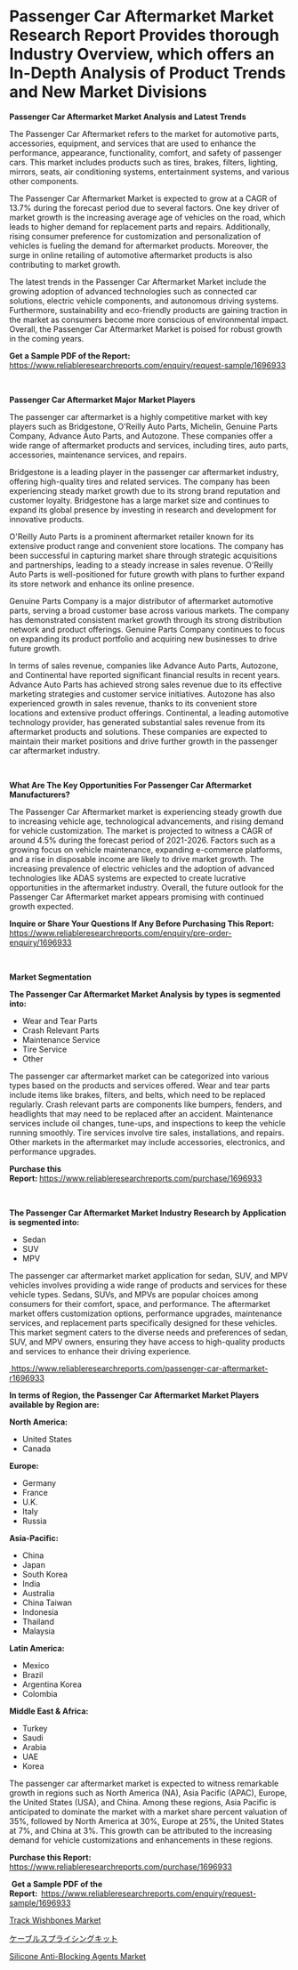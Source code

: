 <p><h1>Passenger Car Aftermarket Market Research Report Provides thorough Industry Overview, which offers an In-Depth Analysis of Product Trends and New Market Divisions</h1></p><p><strong>Passenger Car Aftermarket Market Analysis and Latest Trends</strong></p>
<p><p>The Passenger Car Aftermarket refers to the market for automotive parts, accessories, equipment, and services that are used to enhance the performance, appearance, functionality, comfort, and safety of passenger cars. This market includes products such as tires, brakes, filters, lighting, mirrors, seats, air conditioning systems, entertainment systems, and various other components.</p><p>The Passenger Car Aftermarket Market is expected to grow at a CAGR of 13.7% during the forecast period due to several factors. One key driver of market growth is the increasing average age of vehicles on the road, which leads to higher demand for replacement parts and repairs. Additionally, rising consumer preference for customization and personalization of vehicles is fueling the demand for aftermarket products. Moreover, the surge in online retailing of automotive aftermarket products is also contributing to market growth.</p><p>The latest trends in the Passenger Car Aftermarket Market include the growing adoption of advanced technologies such as connected car solutions, electric vehicle components, and autonomous driving systems. Furthermore, sustainability and eco-friendly products are gaining traction in the market as consumers become more conscious of environmental impact. Overall, the Passenger Car Aftermarket Market is poised for robust growth in the coming years.</p></p>
<p><strong>Get a Sample PDF of the Report:&nbsp;</strong> <a href="https://www.reliableresearchreports.com/enquiry/request-sample/1696933">https://www.reliableresearchreports.com/enquiry/request-sample/1696933</a></p>
<p>&nbsp;</p>
<p><strong>Passenger Car Aftermarket Major Market Players</strong></p>
<p><p>The passenger car aftermarket is a highly competitive market with key players such as Bridgestone, O'Reilly Auto Parts, Michelin, Genuine Parts Company, Advance Auto Parts, and Autozone. These companies offer a wide range of aftermarket products and services, including tires, auto parts, accessories, maintenance services, and repairs.</p><p>Bridgestone is a leading player in the passenger car aftermarket industry, offering high-quality tires and related services. The company has been experiencing steady market growth due to its strong brand reputation and customer loyalty. Bridgestone has a large market size and continues to expand its global presence by investing in research and development for innovative products.</p><p>O'Reilly Auto Parts is a prominent aftermarket retailer known for its extensive product range and convenient store locations. The company has been successful in capturing market share through strategic acquisitions and partnerships, leading to a steady increase in sales revenue. O'Reilly Auto Parts is well-positioned for future growth with plans to further expand its store network and enhance its online presence.</p><p>Genuine Parts Company is a major distributor of aftermarket automotive parts, serving a broad customer base across various markets. The company has demonstrated consistent market growth through its strong distribution network and product offerings. Genuine Parts Company continues to focus on expanding its product portfolio and acquiring new businesses to drive future growth.</p><p>In terms of sales revenue, companies like Advance Auto Parts, Autozone, and Continental have reported significant financial results in recent years. Advance Auto Parts has achieved strong sales revenue due to its effective marketing strategies and customer service initiatives. Autozone has also experienced growth in sales revenue, thanks to its convenient store locations and extensive product offerings. Continental, a leading automotive technology provider, has generated substantial sales revenue from its aftermarket products and solutions. These companies are expected to maintain their market positions and drive further growth in the passenger car aftermarket industry.</p></p>
<p>&nbsp;</p>
<p><strong>What Are The Key Opportunities For Passenger Car Aftermarket Manufacturers?</strong></p>
<p><p>The Passenger Car Aftermarket market is experiencing steady growth due to increasing vehicle age, technological advancements, and rising demand for vehicle customization. The market is projected to witness a CAGR of around 4.5% during the forecast period of 2021-2026. Factors such as a growing focus on vehicle maintenance, expanding e-commerce platforms, and a rise in disposable income are likely to drive market growth. The increasing prevalence of electric vehicles and the adoption of advanced technologies like ADAS systems are expected to create lucrative opportunities in the aftermarket industry. Overall, the future outlook for the Passenger Car Aftermarket market appears promising with continued growth expected.</p></p>
<p><strong>Inquire or Share Your Questions If Any Before Purchasing This Report:</strong> <a href="https://www.reliableresearchreports.com/enquiry/pre-order-enquiry/1696933">https://www.reliableresearchreports.com/enquiry/pre-order-enquiry/1696933</a></p>
<p>&nbsp;</p>
<p><strong>Market Segmentation</strong></p>
<p><strong>The Passenger Car Aftermarket Market Analysis by types is segmented into:</strong></p>
<p><ul><li>Wear and Tear Parts</li><li>Crash Relevant Parts</li><li>Maintenance Service</li><li>Tire Service</li><li>Other</li></ul></p>
<p><p>The passenger car aftermarket market can be categorized into various types based on the products and services offered. Wear and tear parts include items like brakes, filters, and belts, which need to be replaced regularly. Crash relevant parts are components like bumpers, fenders, and headlights that may need to be replaced after an accident. Maintenance services include oil changes, tune-ups, and inspections to keep the vehicle running smoothly. Tire services involve tire sales, installations, and repairs. Other markets in the aftermarket may include accessories, electronics, and performance upgrades.</p></p>
<p><strong>Purchase this Report:&nbsp;</strong><a href="https://www.reliableresearchreports.com/purchase/1696933">https://www.reliableresearchreports.com/purchase/1696933</a></p>
<p>&nbsp;</p>
<p><strong>The Passenger Car Aftermarket Market Industry Research by Application is segmented into:</strong></p>
<p><ul><li>Sedan</li><li>SUV</li><li>MPV</li></ul></p>
<p><p>The passenger car aftermarket market application for sedan, SUV, and MPV vehicles involves providing a wide range of products and services for these vehicle types. Sedans, SUVs, and MPVs are popular choices among consumers for their comfort, space, and performance. The aftermarket market offers customization options, performance upgrades, maintenance services, and replacement parts specifically designed for these vehicles. This market segment caters to the diverse needs and preferences of sedan, SUV, and MPV owners, ensuring they have access to high-quality products and services to enhance their driving experience.</p></p>
<p><a href="https://www.reliableresearchreports.com/passenger-car-aftermarket-r1696933">&nbsp;https://www.reliableresearchreports.com/passenger-car-aftermarket-r1696933</a></p>
<p><strong>In terms of Region, the Passenger Car Aftermarket Market Players available by Region are:</strong></p>
<p>
    <p> <strong> North America: </strong>
        <ul>
            <li>United States</li>
            <li>Canada</li>
        </ul>
        </p> 
    <p> <strong> Europe: </strong>
        <ul>
            <li>Germany</li>
            <li>France</li>
            <li>U.K.</li>
            <li>Italy</li>
            <li>Russia</li>
        </ul>
        </p> 
    <p> <strong> Asia-Pacific: </strong>
        <ul>
            <li>China</li>
            <li>Japan</li>
            <li>South Korea</li>
            <li>India</li>
            <li>Australia</li>
            <li>China Taiwan</li>
            <li>Indonesia</li>
            <li>Thailand</li>
            <li>Malaysia</li>
        </ul>
        </p> 
    <p> <strong> Latin America: </strong>
        <ul>
            <li>Mexico</li>
            <li>Brazil</li>
            <li>Argentina Korea</li>
            <li>Colombia</li>
        </ul>
        </p> 
    <p> <strong> Middle East & Africa: </strong>
        <ul>
            <li>Turkey</li>
            <li>Saudi</li>
            <li>Arabia</li>
            <li>UAE</li>
            <li>Korea</li>
        </ul>
    </p>
    </p>
<p><p>The passenger car aftermarket market is expected to witness remarkable growth in regions such as North America (NA), Asia Pacific (APAC), Europe, the United States (USA), and China. Among these regions, Asia Pacific is anticipated to dominate the market with a market share percent valuation of 35%, followed by North America at 30%, Europe at 25%, the United States at 7%, and China at 3%. This growth can be attributed to the increasing demand for vehicle customizations and enhancements in these regions.</p></p>
<p><strong>Purchase this Report: </strong><a href="https://www.reliableresearchreports.com/purchase/1696933">https://www.reliableresearchreports.com/purchase/1696933</a></p>
<p>&nbsp;<strong>Get a Sample PDF of the Report:&nbsp;&nbsp;</strong><a href="https://www.reliableresearchreports.com/enquiry/request-sample/1696933">https://www.reliableresearchreports.com/enquiry/request-sample/1696933</a></p>
<p><strong></strong></p>
<p><p><a href="https://github.com/kufem1/Market-Research-Report-List-2/blob/main/track-wishbones-market.md">Track Wishbones Market</a></p><p><a href="https://github.com/WhitneyMurphy1982/Market-Research-Report-List-1/blob/main/613761965516.md">ケーブルスプライシングキット</a></p><p><a href="https://github.com/singletonthaxterkelliehr2df/Market-Research-Report-List-2/blob/main/silicone-anti-blocking-agents-market.md">Silicone Anti-Blocking Agents Market</a></p></p>